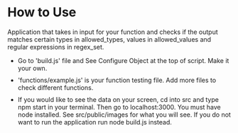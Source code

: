 <h1>How to Use</h1>
<p>Application that takes in input for your function and checks if the output matches certain types in allowed_types, values in allowed_values and regular expressions in regex_set.</p>

<ul>

  <li style = 'margin-bottom: 10px'>Go to 'build.js' file and See Configure Object at the top of script. Make it your own.</li>

  <li style = 'margin-bottom: 10px'>'functions/example.js' is your function testing file. Add more files to check different functions.</li>

  <li style = 'margin-bottom: 10px'>If you would like to see the data on your screen, cd into src and type npm start in your terminal. Then go to localhost:3000. You must have node installed. See src/public/images for what you will see. If you do not want to run the application run node build.js instead. </li>

</ul>
